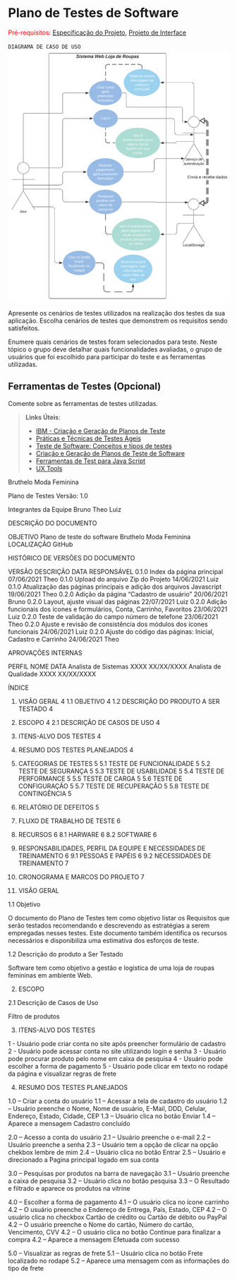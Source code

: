 # Plano de Testes de Software

<span style="color:red">Pré-requisitos: <a href="2-Especificação do Projeto.md"> Especificação do Projeto</a></span>, <a href="3-Projeto de Interface.md"> Projeto de Interface</a>


`DIAGRAMA DE CASO DE USO`
![Diagrama de caso de uso](img/diagrama-caso-uso.png)



Apresente os cenários de testes utilizados na realização dos testes da sua aplicação. Escolha cenários de testes que demonstrem os requisitos sendo satisfeitos.

Enumere quais cenários de testes foram selecionados para teste. Neste tópico o grupo deve detalhar quais funcionalidades avaliadas, o grupo de usuários que foi escolhido para participar do teste e as ferramentas utilizadas.
 
## Ferramentas de Testes (Opcional)

Comente sobre as ferramentas de testes utilizadas.
 
> **Links Úteis**:
> - [IBM - Criação e Geração de Planos de Teste](https://www.ibm.com/developerworks/br/local/rational/criacao_geracao_planos_testes_software/index.html)
> - [Práticas e Técnicas de Testes Ágeis](http://assiste.serpro.gov.br/serproagil/Apresenta/slides.pdf)
> -  [Teste de Software: Conceitos e tipos de testes](https://blog.onedaytesting.com.br/teste-de-software/)
> - [Criação e Geração de Planos de Teste de Software](https://www.ibm.com/developerworks/br/local/rational/criacao_geracao_planos_testes_software/index.html)
> - [Ferramentas de Test para Java Script](https://geekflare.com/javascript-unit-testing/)
> - [UX Tools](https://uxdesign.cc/ux-user-research-and-user-testing-tools-2d339d379dc7)
	
	



Bruthelo Moda Feminina 



Plano de Testes
Versão: 1.0 







Integrantes da Equipe
Bruno
Theo
Luiz




 
DESCRIÇÃO DO DOCUMENTO

OBJETIVO	Plano de teste do software Bruthelo Moda Feminina
LOCALIZAÇÃO
	 GitHub

HISTÓRICO DE VERSÕES DO DOCUMENTO

VERSÃO	DESCRIÇÃO	DATA	RESPONSÁVEL
0.1.0	Index da página principal	07/06/2021	Theo
0.1.0	Upload do arquivo Zip do Projeto	14/06/2021	Luiz
0.1.0	Atualização das páginas principais e adição dos arquivos Javascript	19/06/2021	Theo
0.2.0	Adição da página “Cadastro de usuário”	20/06/2021	Bruno
0.2.0	Layout, ajuste visual das páginas	22/07/2021	Luiz
0.2.0	Adição funcionais dos ícones e formulários, Conta, Carrinho, Favoritos	23/06/2021	Luiz
0.2.0	Teste de validação do campo número de telefone	23/06/2021	Theo
0.2.0	Ajuste e revisão de consistência dos módulos dos ícones funcionais	24/06/2021	Luiz
0.2.0	Ajuste do código das páginas: Inicial, Cadastro e Carrinho	24/06/2021	Theo
			
			
			
			
			
			

APROVAÇÕES INTERNAS

PERFIL	NOME	DATA
Analista de Sistemas	XXXX	XX/XX/XXXX
Analista de Qualidade	XXXX	XX/XX/XXXX

 
ÍNDICE

1.	VISÃO GERAL	4
1.1	OBJETIVO	4
1.2	DESCRIÇÃO DO PRODUTO A SER TESTADO	4
2.	ESCOPO	4
2.1	DESCRIÇÃO DE CASOS DE USO	4
3.	ITENS-ALVO DOS TESTES	4
4.	RESUMO DOS TESTES PLANEJADOS	4
5.	CATEGORIAS DE TESTES	5
5.1	TESTE DE FUNCIONALIDADE	5
5.2	TESTE DE SEGURANÇA	5
5.3	TESTE DE USABILIDADE	5
5.4	TESTE DE PERFORMANCE	5
5.5	TESTE DE CARGA	5
5.6	TESTE DE CONFIGURAÇÃO	5
5.7	TESTE DE RECUPERAÇÃO	5
5.8	TESTE DE CONTINGÊNCIA	5
6.	RELATÓRIO DE DEFEITOS	5
7.	FLUXO DE TRABALHO DE TESTE	6
8.	RECURSOS	6
8.1	HARWARE	6
8.2	SOFTWARE	6
9.	RESPONSABILIDADES, PERFIL DA EQUIPE E NECESSIDADES DE TREINAMENTO	6
9.1	PESSOAS E PAPÉIS	6
9.2	NECESSIDADES DE TREINAMENTO	7
10.	CRONOGRAMA E MARCOS DO PROJETO	7

 
1.	 VISÃO GERAL

1.1	Objetivo

O documento do Plano de Testes tem como objetivo listar os Requisitos que serão testados recomendando e descrevendo as estratégias a serem empregadas nesses testes. Este documento também identifica os recursos necessários e disponibiliza uma estimativa dos esforços de teste.

1.2	Descrição do produto a Ser Testado

Software tem como objetivo a gestão e logística de uma loja de roupas femininas em ambiente Web.

2.	ESCOPO

2.1	Descrição de Casos de Uso

Filtro de produtos

3.	ITENS-ALVO DOS TESTES

1 - Usuário pode criar conta no site após preencher formulário de cadastro
2 - Usuário pode acessar conta no site utilizando login e senha	
3 - Usuário pode procurar produto pelo nome em caixa de pesquisa
4 - Usuário pode escolher a forma de pagamento
5 - Usuário pode clicar em texto no rodapé da página e visualizar regras de frete

4.	RESUMO DOS TESTES PLANEJADOS

1.0 – Criar a conta do usuário
1.1 – Acessar a tela de cadastro do usuário
1.2 – Usuário preenche o Nome, Nome de usuário, E-Mail, DDD, Celular, Endereço, Estado, Cidade, CEP
1.3 – Usuário clica no botão Enviar
1.4 – Aparece a mensagem Cadastro concluído

2.0 – Acesso a conta do usuário
2.1 – Usuário preenche o e-mail
2.2 – Usuário preenche a senha
2.3 – Usuário tem a opção de clicar na opção chekbox lembre de mim
2.4 – Usuário clica no botão Entrar
2.5 – Usuário e direcionado a Pagina principal logado em sua conta

3.0 – Pesquisas por produtos na barra de navegação
3.1 – Usuário preenche a caixa de pesquisa
3.2 – Usuário clica no botão pesquisa
3.3 – O Resultado e filtrado e aparece os produtos na vitrine

4.0 – Escolher a forma de pagamento
4.1 – O usuário clica no ícone carrinho
4.2 – O usuário preenche o Endereço de Entrega, País, Estado, CEP
4.2 – O usuário clica no checkbox Cartão de crédito ou Cartão de débito ou PayPal
4.2 – O usuário preenche o Nome do cartão, Número do cartão, Vencimento, CVV
4.2 – O usuário clica no botão Continue para finalizar a compra
4.2 – Aparece a mensagem Efetuada com sucesso

5.0 – Visualizar as regras de frete
5.1 – Usuário clica no botão Frete localizado no rodapé
5.2 – Aparece uma mensagem com as informações do tipo de frete
